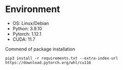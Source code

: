 # Environment
- OS: Linux/Debian
- Python: 3.9.10
- Pytorch: 1.12.1
- CUDA: 11.7

Commend of package installation
```shell
pip3 install -r requirements.txt --extra-index-url https://download.pytorch.org/whl/cu116
```